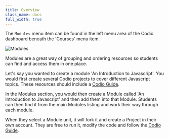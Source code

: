 ```yaml
---
title: Overview
class_name: docs
full_width: true
---
```


The `Modules` menu item can be found in the left menu area of the Codio dashboard beneath the 'Courses' menu item.

![Modules](/img/docs/modules.png)

Modules are a great way of grouping and ordering resources so students can find and access them in one place.

Let's say you wanted to create a module 'An Introduction to Javascript'. You would first create several Codio projects to cover different Javascript topics. These resources should include a [Codio Guide](/docs/dashboard/modules/guides/).

In the Modules section, you would then create a Module called 'An Introduction to Javascript' and then add them into that Module. Students can then find it from the main Modules listing and work their way through each module.

When they select a Module unit, it will fork it and create a Project in their own account. They are free to run it, modify the code and follow the [Codio Guide](/docs/dashboard/modules/guides/).



